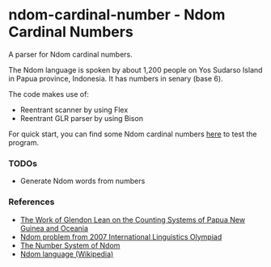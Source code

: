 # ndom-cardinal-number - Ndom Cardinal Numbers

A parser for Ndom cardinal numbers.

The Ndom language is spoken by about 1,200 people on Yos Sudarso Island in Papua province, Indonesia. It has numbers in senary (base 6).

The code makes use of:
- Reentrant scanner by using Flex
- Reentrant GLR parser by using Bison

For quick start, you can find some Ndom cardinal numbers [here](http://www.sf.airnet.ne.jp/ts/language/number/ndom.html) to test the program.

### TODOs

- Generate Ndom words from numbers

### References

- [The Work of Glendon Lean on the Counting Systems of Papua New Guinea and Oceania](http://citeseerx.ist.psu.edu/viewdoc/download?doi=10.1.1.590.2110&rep=rep1&type=pdf)
- [Ndom problem from 2007 International Linguistics Olympiad](http://www.ioling.org/problems/2007/i4/)
- [The Number System of Ndom](http://www.sf.airnet.ne.jp/ts/language/number/ndom.html)
- [Ndom language (Wikipedia)](https://en.wikipedia.org/wiki/Ndom_language)

